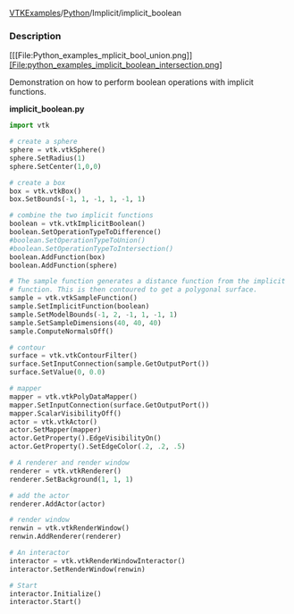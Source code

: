 [VTKExamples](/home/)/[Python](/Python)/Implicit/implicit_boolean

### Description
[[[File:Python_examples_mplicit_bool_union.png]] [[File:python_examples_implicit_boolean_intersection.png]]([File:Python_examples_implicit_boolean_difference.png]])

Demonstration on how to perform boolean operations with implicit functions.

**implicit_boolean.py**
```python
import vtk

# create a sphere
sphere = vtk.vtkSphere()
sphere.SetRadius(1)
sphere.SetCenter(1,0,0)

# create a box
box = vtk.vtkBox()
box.SetBounds(-1, 1, -1, 1, -1, 1)

# combine the two implicit functions
boolean = vtk.vtkImplicitBoolean()
boolean.SetOperationTypeToDifference()
#boolean.SetOperationTypeToUnion()
#boolean.SetOperationTypeToIntersection()
boolean.AddFunction(box)
boolean.AddFunction(sphere)

# The sample function generates a distance function from the implicit
# function. This is then contoured to get a polygonal surface.
sample = vtk.vtkSampleFunction()
sample.SetImplicitFunction(boolean)
sample.SetModelBounds(-1, 2, -1, 1, -1, 1)
sample.SetSampleDimensions(40, 40, 40)
sample.ComputeNormalsOff()

# contour
surface = vtk.vtkContourFilter()
surface.SetInputConnection(sample.GetOutputPort())
surface.SetValue(0, 0.0)

# mapper
mapper = vtk.vtkPolyDataMapper()
mapper.SetInputConnection(surface.GetOutputPort())
mapper.ScalarVisibilityOff()
actor = vtk.vtkActor()
actor.SetMapper(mapper)
actor.GetProperty().EdgeVisibilityOn()
actor.GetProperty().SetEdgeColor(.2, .2, .5)

# A renderer and render window
renderer = vtk.vtkRenderer()
renderer.SetBackground(1, 1, 1)

# add the actor
renderer.AddActor(actor)

# render window
renwin = vtk.vtkRenderWindow()
renwin.AddRenderer(renderer)

# An interactor
interactor = vtk.vtkRenderWindowInteractor()
interactor.SetRenderWindow(renwin)

# Start
interactor.Initialize()
interactor.Start()
```
